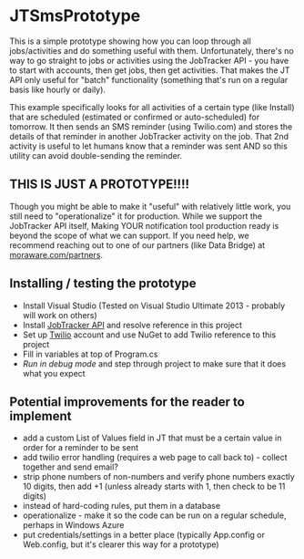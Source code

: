 # JTSmsPrototype
This is a simple prototype showing how you can loop through all jobs/activities and do something useful with them. 
Unfortunately, there's no way to go straight to jobs or activities using the JobTracker API - you have to start with accounts, then get jobs, then get activities. 
That makes the JT API only useful for "batch" functionality (something that's run on a regular basis like hourly or daily).

This example specifically looks for all activities of a certain type (like Install) that are scheduled (estimated or confirmed or auto-scheduled) for tomorrow. 
It then sends an SMS reminder (using Twilio.com) and stores the details of that reminder in another JobTracker activity on the job. 
That 2nd activity is useful to let humans know that a reminder was sent AND so this utility can avoid double-sending the reminder.

## THIS IS JUST A PROTOTYPE!!!! 
Though you might be able to make it "useful" with relatively little work, you still need to "operationalize" it for production. 
While we support the JobTracker API itself, Making YOUR notification tool production ready is beyond the scope of what we can support. 
If you need help, we recommend reaching out to one of our partners (like Data Bridge) at [moraware.com/partners](http://moraware.com/partners).

## Installing / testing the prototype
- Install Visual Studio (Tested on Visual Studio Ultimate 2013 - probably will work on others)
- Install [JobTracker API](http://help.moraware.com/article/380-jobtracker-api) and resolve reference in this project
- Set up [Twilio](http://twilio.com) account and use NuGet to add Twilio reference to this project
- Fill in variables at top of Program.cs
- *Run in debug mode* and step through project to make sure that it does what you expect

## Potential improvements for the reader to implement
- add a custom List of Values field in JT that must be a certain value in order for a reminder to be sent
- add twilio error handling (requires a web page to call back to) - collect together and send email?
- strip phone numbers of non-numbers and verify phone numbers exactly 10 digits, then add +1 (unless already starts with 1, then check to be 11 digits)
- instead of hard-coding rules, put them in a database
- operationalize - make it so the code can be run on a regular schedule, perhaps in Windows Azure
- put credentials/settings in a better place (typically App.config or Web.config, but it's clearer this way for a prototype)